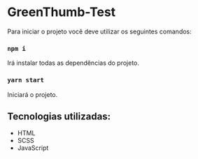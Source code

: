 # GreenThumb-Test

Para iniciar o projeto você deve utilizar os seguintes comandos:

### `npm i`

Irá instalar todas as dependências do projeto.

### `yarn start`

Iniciará o projeto.

## Tecnologias utilizadas:

- HTML
- SCSS
- JavaScript

